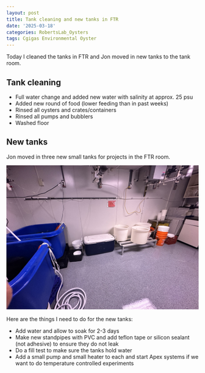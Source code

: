```yaml
---
layout: post
title: Tank cleaning and new tanks in FTR
date: '2025-03-18'
categories: RobertsLab_Oysters
tags: Cgigas Environmental Oyster
---
```


Today I cleaned the tanks in FTR and Jon moved in new tanks to the tank room.  

## Tank cleaning

- Full water change and added new water with salinity at approx. 25 psu
- Added new round of food (lower feeding than in past weeks) 
- Rinsed all oysters and crates/containers 
- Rinsed all pumps and bubblers
- Washed floor 

## New tanks

Jon moved in three new small tanks for projects in the FTR room. 

![](https://github.com/AHuffmyer/ASH_Putnam_Lab_Notebook/blob/master/images/NotebookImages/oysters/tanks_20250318.jpeg?raw=true) 

Here are the things I need to do for the new tanks: 

- Add water and allow to soak for 2-3 days 
- Make new standpipes with PVC and add teflon tape or silicon sealant (not adhesive) to ensure they do not leak 
- Do a fill test to make sure the tanks hold water 
- Add a small pump and small heater to each and start Apex systems if we want to do temperature controlled experiments 

